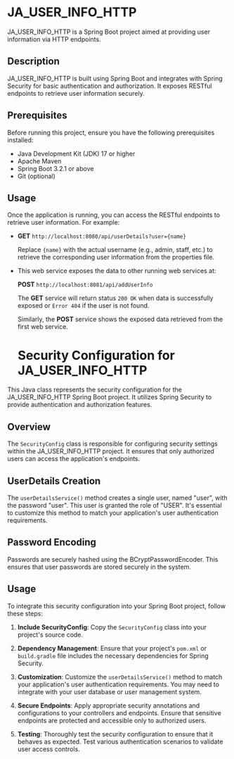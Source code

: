 # JA_USER_INFO_HTTP

JA_USER_INFO_HTTP is a Spring Boot project aimed at providing user information via HTTP endpoints.

## Description

JA_USER_INFO_HTTP is built using Spring Boot and integrates with Spring Security for basic authentication and authorization. It exposes RESTful endpoints to retrieve user information securely.

## Prerequisites

Before running this project, ensure you have the following prerequisites installed:

- Java Development Kit (JDK) 17 or higher
- Apache Maven
- Spring Boot 3.2.1 or above
- Git (optional)


## Usage

Once the application is running, you can access the RESTful endpoints to retrieve user information. For example:

- **GET** `http://localhost:8080/api/userDetails?user={name}`

  Replace `{name}` with the actual username (e.g., admin, staff, etc.) to retrieve the corresponding user information from the properties file.

- This web service exposes the data to other running web services at:

  **POST** `http://localhost:8081/api/addUserInfo`

  The **GET** service will return status `200 OK` when data is successfully exposed or `Error 404` if the user is not found.

  Similarly, the **POST** service shows the exposed data retrieved from the first web service.

  # Security Configuration for JA_USER_INFO_HTTP

This Java class represents the security configuration for the JA_USER_INFO_HTTP Spring Boot project. It utilizes Spring Security to provide authentication and authorization features.

## Overview

The `SecurityConfig` class is responsible for configuring security settings within the JA_USER_INFO_HTTP project. It ensures that only authorized users can access the application's endpoints.

## UserDetails Creation

The `userDetailsService()` method creates a single user, named "user", with the password "user". This user is granted the role of "USER". It's essential to customize this method to match your application's user authentication requirements.

## Password Encoding

Passwords are securely hashed using the BCryptPasswordEncoder. This ensures that user passwords are stored securely in the system.

## Usage

To integrate this security configuration into your Spring Boot project, follow these steps:

1. **Include SecurityConfig**: Copy the `SecurityConfig` class into your project's source code.

2. **Dependency Management**: Ensure that your project's `pom.xml` or `build.gradle` file includes the necessary dependencies for Spring Security.

3. **Customization**: Customize the `userDetailsService()` method to match your application's user authentication requirements. You may need to integrate with your user database or user management system.

4. **Secure Endpoints**: Apply appropriate security annotations and configurations to your controllers and endpoints. Ensure that sensitive endpoints are protected and accessible only to authorized users.

5. **Testing**: Thoroughly test the security configuration to ensure that it behaves as expected. Test various authentication scenarios to validate user access controls.
